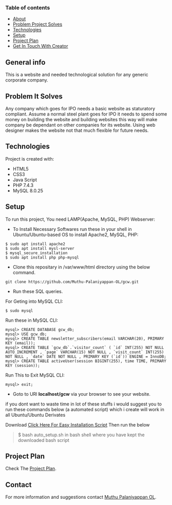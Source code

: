 ### Table of contents
* [About](#general-info)
* [Problem Project Solves](#problem-it-solves)
* [Technologies](#technologies)
* [Setup](#setup)
* [Project Plan](#project-plan)
* [Get In Touch With Creator](#contact)

## General info
This is a website and needed technological solution for any generic corporate company.

## Problem It Solves
Any company which goes for IPO needs a basic website as staturatory compliant.
Assume a normal steel plant goes for IPO it needs to spend some money on building the website and building websites this way will make company be dependant on other companies for its website.
Using web designer makes the website not that much flexible for future needs.
 
## Technologies
Project is created with:
* HTML5
* CSS3
* Java Script
* PHP 7.4.3
* MySQL 8.0.25
	
## Setup
To run this project, You need LAMP(Apache, MySQL, PHP) Webserver:

 - To Install Necessary Softwares run these in your shell in Ubuntu/Ubuntu-based OS to install Apache2, MySQL, PHP:

 ```
 $ sudo apt install apache2
 $ sudo apt install mysl-server
 $ mysql_secure_installation
 $ sudo apt install php php-mysql
 ```
 
 - Clone this repositary in /var/www/html directory using the below command.
 
 ```
 git clone https://github.com/Muthu-Palaniyappan-OL/gcw.git
 ```
 
 - Run these SQL queries.

 For Geting into MySQL CLI:

 ```
 $ sudo mysql
 ```
 Run these in MySQL CLI:

 ```
 mysql> CREATE DATABASE gcw_db;
 mysql> USE gcw_db;
 mysql> CREATE TABLE newsletter_subscribers(email VARCHAR(20), PRIMARY KEY (email));
 mysql> CREATE TABLE `gcw_db`.`visitor_count` ( `id` INT(255) NOT NULL AUTO_INCREMENT , `page` VARCHAR(15) NOT NULL , `visit_count` INT(255) NOT NULL , `date` DATE NOT NULL , PRIMARY KEY (`id`)) ENGINE = InnoDB;
 mysql> CREATE TABLE activeUser(session BIGINT(255), time TIME, PRIMARY KEY (session));
 ```
 Run This to Exit MySQL CLI:
 
 ```
 mysql> exit;
 ```

 - Goto to URl **localhost/gcw** via your browser to see your website.

 if you dont want to waste time in lot of these stuffs i would suggest you to run these commands below (a automated script) which i create will work in all Ubuntu/Ubuntu Derivates

 Download [Click Here For Easy Installation Script](scripts/auto_setup.sh)
 Then run the below
 > $ bash auto_setup.sh
 in bash shell where you have kept the downloaded bash script

## Project Plan

 Check The [Project Plan](doc/execution_plan.md).

## Contact
 
 For more information and suggestions contact [Muthu Palaniyappan OL](mailto:muthu892542@gmail.com).

